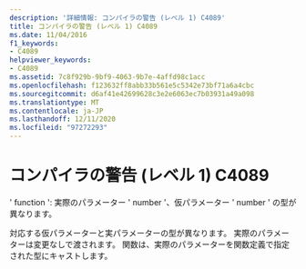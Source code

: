 ```yaml
---
description: '詳細情報: コンパイラの警告 (レベル 1) C4089'
title: コンパイラの警告 (レベル 1) C4089
ms.date: 11/04/2016
f1_keywords:
- C4089
helpviewer_keywords:
- C4089
ms.assetid: 7c8f929b-9bf9-4063-9b7e-4affd98c1acc
ms.openlocfilehash: f123632ff8abb33b561e5c5342e73bf71a6a4cbc
ms.sourcegitcommit: d6af41e42699628c3e2e6063ec7b03931a49a098
ms.translationtype: MT
ms.contentlocale: ja-JP
ms.lasthandoff: 12/11/2020
ms.locfileid: "97272293"
---
```

# <a name="compiler-warning-level-1-c4089"></a>コンパイラの警告 (レベル 1) C4089

' function ': 実際のパラメーター ' number '、仮パラメーター ' number ' の型が異なります。

対応する仮パラメーターと実パラメーターの型が異なります。 実際のパラメーターは変更なしで渡されます。 関数は、実際のパラメーターを関数定義で指定された型にキャストします。

